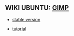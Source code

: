 ## WIKI UBUNTU: [GIMP](http://doc.ubuntu-fr.org/gimp)

- [stable version](https://www.gimp.org/downloads/)

- [tutorial](https://flathub.org/apps/details/org.gimp.GIMP)
